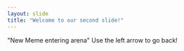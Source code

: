 ```yaml
---
layout: slide
title: "Welcome to our second slide!"
---
```

"New Meme entering arena"
Use the left arrow to go back!
